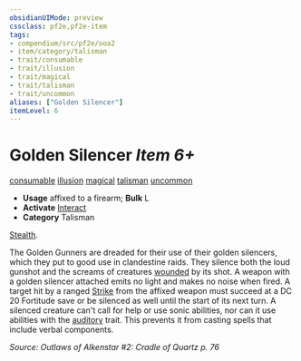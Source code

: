 ```yaml
---
obsidianUIMode: preview
cssclass: pf2e,pf2e-item
tags:
- compendium/src/pf2e/ooa2
- item/category/talisman
- trait/consumable
- trait/illusion
- trait/magical
- trait/talisman
- trait/uncommon
aliases: ["Golden Silencer"]
itemLevel: 6
---
```

# Golden Silencer *Item 6+*  
[consumable](../../../rules/traits/consumable.md)  [illusion](../../../rules/traits/illusion.md)  [magical](../../../rules/traits/magical.md)  [talisman](../../../rules/traits/talisman.md)  [uncommon](../../../rules/traits/uncommon.md)  

- **Usage** affixed to a firearm; **Bulk** L
- **Activate** [Interact](../../../rules/actions/interact.md)
- **Category** Talisman

[Stealth](../../skills.md#Stealth).

The Golden Gunners are dreaded for their use of their golden silencers, which they put to good use in clandestine raids. They silence both the loud gunshot and the screams of creatures [wounded](../../../rules/conditions.md#Wounded) by its shot. A weapon with a golden silencer attached emits no light and makes no noise when fired. A target hit by a ranged [Strike](../../../rules/actions/strike.md) from the affixed weapon must succeed at a DC 20 Fortitude save or be silenced as well until the start of its next turn. A silenced creature can't call for help or use sonic abilities, nor can it use abilities with the [auditory](../../../rules/traits/auditory.md) trait. This prevents it from casting spells that include verbal components.

*Source: Outlaws of Alkenstar #2: Cradle of Quartz p. 76*